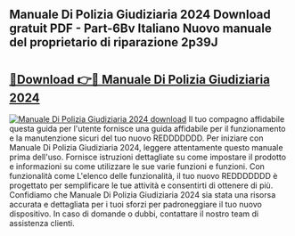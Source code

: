 ## Manuale Di Polizia Giudiziaria 2024 Download gratuit PDF - Part-6Bv Italiano Nuovo manuale del proprietario di riparazione 2p39J

# <h2><a href="http://dffppk.blite.top/?on=Manuale+Di+Polizia+Giudiziaria+2024">🔗Download 👉🔴 Manuale Di Polizia Giudiziaria 2024</a></h2>

[![Manuale Di Polizia Giudiziaria 2024 download](https://i.imgur.com/lujVjoI.png)](http://dffppk.blite.top/?on=Manuale+Di+Polizia+Giudiziaria+2024)
Il tuo compagno affidabile questa guida per l'utente fornisce una guida affidabile per il funzionamento e la manutenzione sicuri del tuo nuovo REDDDDDDD. Per iniziare con Manuale Di Polizia Giudiziaria 2024, leggere attentamente questo manuale prima dell'uso. Fornisce istruzioni dettagliate su come impostare il prodotto e informazioni su come utilizzare le sue varie funzioni e funzioni. Con funzionalità come L'elenco delle funzionalità, il tuo nuovo REDDDDDDD è progettato per semplificare le tue attività e consentirti di ottenere di più. Confidiamo che Manuale Di Polizia Giudiziaria 2024 sia stata una risorsa accurata e dettagliata per i tuoi sforzi per padroneggiare il tuo nuovo dispositivo. In caso di domande o dubbi, contattare il nostro team di assistenza clienti.
